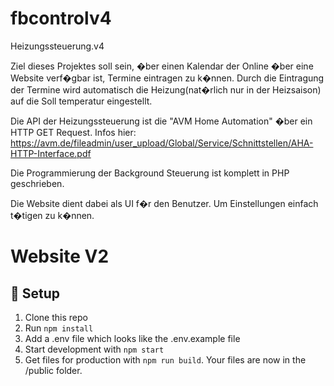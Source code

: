 # fbcontrolv4
Heizungssteuerung.v4

Ziel dieses Projektes soll sein, �ber einen Kalendar der Online �ber eine Website verf�gbar ist, Termine eintragen zu k�nnen.
Durch die Eintragung der Termine wird automatisch die Heizung(nat�rlich nur in der Heizsaison) auf die Soll temperatur eingestellt. 

Die API der Heizungssteuerung ist die "AVM Home Automation" �ber ein HTTP GET Request. 
Infos hier: https://avm.de/fileadmin/user_upload/Global/Service/Schnittstellen/AHA-HTTP-Interface.pdf

Die Programmierung der Background Steuerung ist komplett in PHP geschrieben.

Die Website dient dabei als UI f�r den Benutzer. Um Einstellungen einfach t�tigen zu k�nnen.



# Website V2
## 🚀 Setup
1. Clone this repo
2. Run `npm install`
3. Add a .env file which looks like the .env.example file
4. Start development with `npm start`
5. Get files for production with `npm run build`. Your files are now in the /public folder.